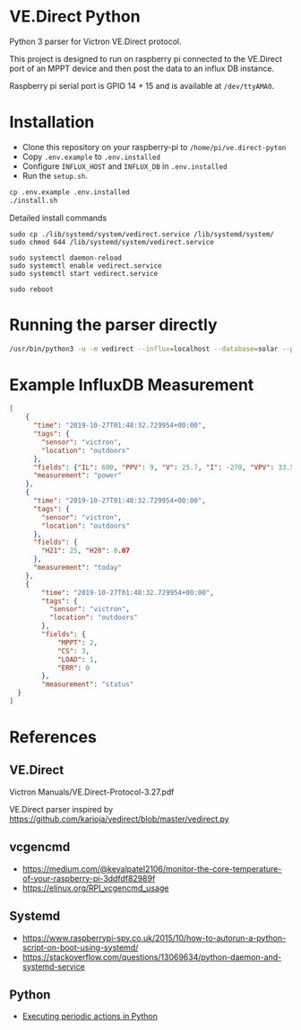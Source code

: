 # VE.Direct Python

Python 3 parser for Victron VE.Direct protocol.

This project is designed to run on raspberry pi connected to the VE.Direct port of an MPPT device and then post the data to an influx DB instance.

Raspberry pi serial port is GPIO 14 + 15 and is available at `/dev/ttyAMA0`.

# Installation

- Clone this repository on your raspberry-pi to `/home/pi/ve.direct-pyton`
- Copy `.env.example` to `.env.installed`
- Configure `INFLUX_HOST` and `INFLUX_DB` in `.env.installed`
- Run the `setup.sh`.

```bash
cp .env.example .env.installed
./install.sh
```

Detailed install commands

```
sudo cp ./lib/systemd/system/vedirect.service /lib/systemd/system/
sudo chmod 644 /lib/systemd/system/vedirect.service

sudo systemctl daemon-reload
sudo systemctl enable vedirect.service
sudo systemctl start vedirect.service

sudo reboot
```

# Running the parser directly

```bash
/usr/bin/python3 -u -m vedirect --influx=localhost --database=solar --port=/dev/mppt
```

# Example InfluxDB Measurement

```json
[
    {
      "time": "2019-10-27T01:48:32.729954+00:00", 
      "tags": {
        "sensor": "victron", 
        "location": "outdoors"
      },
      "fields": {"IL": 600, "PPV": 9, "V": 25.7, "I": -270, "VPV": 33.55}, 
      "measurement": "power"
    }, 
    {
      "time": "2019-10-27T01:48:32.729954+00:00", 
      "tags": {
        "sensor": "victron", 
        "location": "outdoors"
      }, 
      "fields": {
        "H21": 25, "H20": 0.07
      }, 
      "measurement": "today"
    },
    {
        "time": "2019-10-27T01:48:32.729954+00:00", 
        "tags": {
          "sensor": "victron",
          "location": "outdoors"
        }, 
        "fields": {
            "MPPT": 2, 
            "CS": 3, 
            "LOAD": 1, 
            "ERR": 0
        }, 
        "measurement": "status"
  }
]
```

# References

## VE.Direct

Victron Manuals/VE.Direct-Protocol-3.27.pdf

VE.Direct parser inspired by https://github.com/karioja/vedirect/blob/master/vedirect.py

## vcgencmd

- https://medium.com/@kevalpatel2106/monitor-the-core-temperature-of-your-raspberry-pi-3ddfdf82989f
- https://elinux.org/RPI_vcgencmd_usage

## Systemd

- https://www.raspberrypi-spy.co.uk/2015/10/how-to-autorun-a-python-script-on-boot-using-systemd/
- https://stackoverflow.com/questions/13069634/python-daemon-and-systemd-service

## Python

- [Executing periodic actions in Python](https://stackoverflow.com/a/28034554/184130)